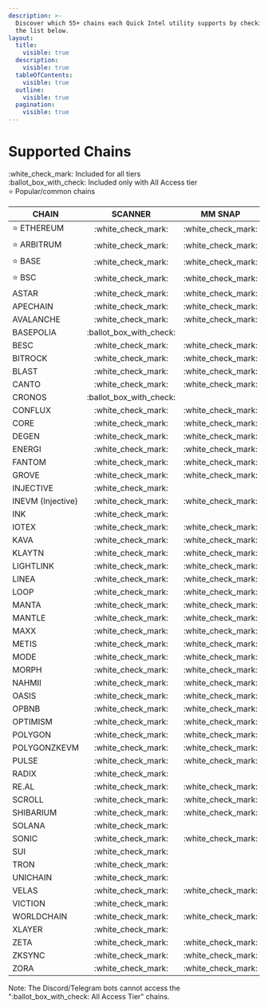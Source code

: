 ```yaml
---
description: >-
  Discover which 55+ chains each Quick Intel utility supports by checking out
  the list below.
layout:
  title:
    visible: true
  description:
    visible: true
  tableOfContents:
    visible: true
  outline:
    visible: true
  pagination:
    visible: true
---
```


# Supported Chains

:white\_check\_mark: Included for all tiers\
:ballot\_box\_with\_check: Included only with All Access tier\
:star: Popular/common chains

| CHAIN             |           SCANNER          |        MM SNAP       |          API         |
| ----------------- | :------------------------: | :------------------: | :------------------: |
| :star: ETHEREUM   |    :white\_check\_mark:    | :white\_check\_mark: | :white\_check\_mark: |
| :star: ARBITRUM   |    :white\_check\_mark:    | :white\_check\_mark: | :white\_check\_mark: |
| :star: BASE       |    :white\_check\_mark:    | :white\_check\_mark: | :white\_check\_mark: |
| :star: BSC        |    :white\_check\_mark:    | :white\_check\_mark: | :white\_check\_mark: |
| ASTAR             |    :white\_check\_mark:    | :white\_check\_mark: | :white\_check\_mark: |
| APECHAIN          |    :white\_check\_mark:    | :white\_check\_mark: | :white\_check\_mark: |
| AVALANCHE         |    :white\_check\_mark:    | :white\_check\_mark: | :white\_check\_mark: |
| BASEPOLIA         | :ballot\_box\_with\_check: |                      | :white\_check\_mark: |
| BESC              |    :white\_check\_mark:    | :white\_check\_mark: | :white\_check\_mark: |
| BITROCK           |    :white\_check\_mark:    | :white\_check\_mark: | :white\_check\_mark: |
| BLAST             |    :white\_check\_mark:    | :white\_check\_mark: | :white\_check\_mark: |
| CANTO             |    :white\_check\_mark:    | :white\_check\_mark: | :white\_check\_mark: |
| CRONOS            | :ballot\_box\_with\_check: |                      | :white\_check\_mark: |
| CONFLUX           |    :white\_check\_mark:    | :white\_check\_mark: | :white\_check\_mark: |
| CORE              |    :white\_check\_mark:    | :white\_check\_mark: | :white\_check\_mark: |
| DEGEN             |    :white\_check\_mark:    | :white\_check\_mark: | :white\_check\_mark: |
| ENERGI            |    :white\_check\_mark:    | :white\_check\_mark: | :white\_check\_mark: |
| FANTOM            |    :white\_check\_mark:    | :white\_check\_mark: | :white\_check\_mark: |
| GROVE             |    :white\_check\_mark:    | :white\_check\_mark: | :white\_check\_mark: |
| INJECTIVE         |    :white\_check\_mark:    |                      | :white\_check\_mark: |
| INEVM (Injective) |    :white\_check\_mark:    | :white\_check\_mark: | :white\_check\_mark: |
| INK               |    :white\_check\_mark:    |                      | :white\_check\_mark: |
| IOTEX             |    :white\_check\_mark:    | :white\_check\_mark: | :white\_check\_mark: |
| KAVA              |    :white\_check\_mark:    | :white\_check\_mark: | :white\_check\_mark: |
| KLAYTN            |    :white\_check\_mark:    | :white\_check\_mark: | :white\_check\_mark: |
| LIGHTLINK         |    :white\_check\_mark:    | :white\_check\_mark: | :white\_check\_mark: |
| LINEA             |    :white\_check\_mark:    | :white\_check\_mark: | :white\_check\_mark: |
| LOOP              |    :white\_check\_mark:    | :white\_check\_mark: | :white\_check\_mark: |
| MANTA             |    :white\_check\_mark:    | :white\_check\_mark: | :white\_check\_mark: |
| MANTLE            |    :white\_check\_mark:    | :white\_check\_mark: | :white\_check\_mark: |
| MAXX              |    :white\_check\_mark:    | :white\_check\_mark: | :white\_check\_mark: |
| METIS             |    :white\_check\_mark:    | :white\_check\_mark: | :white\_check\_mark: |
| MODE              |    :white\_check\_mark:    | :white\_check\_mark: | :white\_check\_mark: |
| MORPH             |    :white\_check\_mark:    | :white\_check\_mark: | :white\_check\_mark: |
| NAHMII            |    :white\_check\_mark:    | :white\_check\_mark: | :white\_check\_mark: |
| OASIS             |    :white\_check\_mark:    | :white\_check\_mark: | :white\_check\_mark: |
| OPBNB             |    :white\_check\_mark:    | :white\_check\_mark: | :white\_check\_mark: |
| OPTIMISM          |    :white\_check\_mark:    | :white\_check\_mark: | :white\_check\_mark: |
| POLYGON           |    :white\_check\_mark:    | :white\_check\_mark: | :white\_check\_mark: |
| POLYGONZKEVM      |    :white\_check\_mark:    | :white\_check\_mark: | :white\_check\_mark: |
| PULSE             |    :white\_check\_mark:    | :white\_check\_mark: | :white\_check\_mark: |
| RADIX             |    :white\_check\_mark:    |                      | :white\_check\_mark: |
| RE.AL             |    :white\_check\_mark:    | :white\_check\_mark: | :white\_check\_mark: |
| SCROLL            |    :white\_check\_mark:    | :white\_check\_mark: | :white\_check\_mark: |
| SHIBARIUM         |    :white\_check\_mark:    | :white\_check\_mark: | :white\_check\_mark: |
| SOLANA            |    :white\_check\_mark:    |                      | :white\_check\_mark: |
| SONIC             |    :white\_check\_mark:    | :white\_check\_mark: | :white\_check\_mark: |
| SUI               |    :white\_check\_mark:    |                      | :white\_check\_mark: |
| TRON              |    :white\_check\_mark:    |                      | :white\_check\_mark: |
| UNICHAIN          |    :white\_check\_mark:    |                      | :white\_check\_mark: |
| VELAS             |    :white\_check\_mark:    | :white\_check\_mark: | :white\_check\_mark: |
| VICTION           |    :white\_check\_mark:    |                      | :white\_check\_mark: |
| WORLDCHAIN        |    :white\_check\_mark:    | :white\_check\_mark: | :white\_check\_mark: |
| XLAYER            |    :white\_check\_mark:    |                      | :white\_check\_mark: |
| ZETA              |    :white\_check\_mark:    | :white\_check\_mark: | :white\_check\_mark: |
| ZKSYNC            |    :white\_check\_mark:    | :white\_check\_mark: | :white\_check\_mark: |
| ZORA              |    :white\_check\_mark:    | :white\_check\_mark: | :white\_check\_mark: |

Note:  The Discord/Telegram bots cannot access the ":ballot\_box\_with\_check: All Access Tier" chains.
